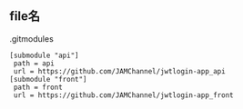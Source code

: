 ## file名
.gitmodules


```
[submodule "api"]
 path = api
 url = https://github.com/JAMChannel/jwtlogin-app_api
[submodule "front"]
 path = front
 url = https://github.com/JAMChannel/jwtlogin-app_front
 ```